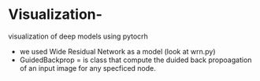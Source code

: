 # Visualization-
visualization of deep models using pytocrh 

- we used Wide Residual Network as a model (look at wrn.py)
- GuidedBackprop = is class that compute the duided back propoagation of an input image for any specficed node.
